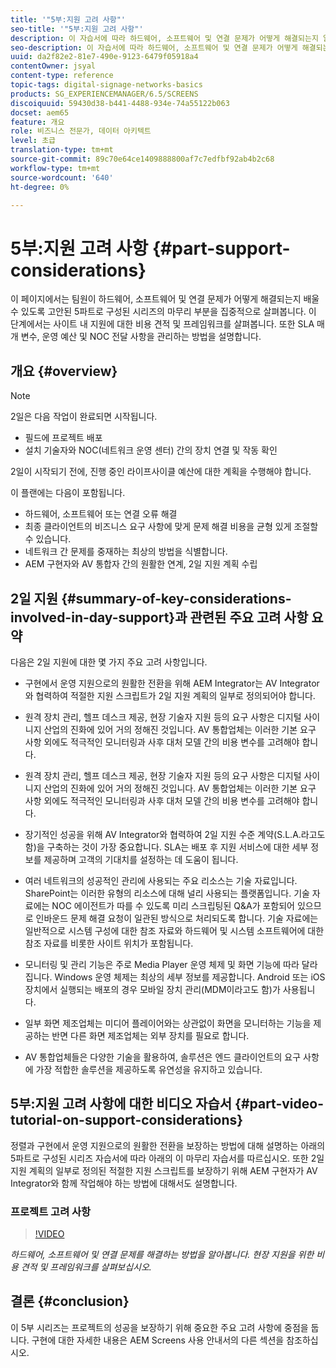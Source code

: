 ```yaml
---
title: '"5부:지원 고려 사항"'
seo-title: '"5부:지원 고려 사항"'
description: 이 자습서에 따라 하드웨어, 소프트웨어 및 연결 문제가 어떻게 해결되는지 알아보십시오. 현장 지원을 위한 비용 견적 및 프레임워크를 살펴볼 수 있습니다. 또한 SLA 매개 변수, 운영 예산 및 NOC 전달 사항을 관리하는 방법을 살펴볼 수 있습니다.
seo-description: 이 자습서에 따라 하드웨어, 소프트웨어 및 연결 문제가 어떻게 해결되는지 알아보십시오. 현장 지원을 위한 비용 견적 및 프레임워크를 살펴볼 수 있습니다. 또한 SLA 매개 변수, 운영 예산 및 NOC 전달 사항을 관리하는 방법을 살펴볼 수 있습니다.
uuid: da2f82e2-81e7-490e-9123-6479f05918a4
contentOwner: jsyal
content-type: reference
topic-tags: digital-signage-networks-basics
products: SG_EXPERIENCEMANAGER/6.5/SCREENS
discoiquuid: 59430d38-b441-4488-934e-74a55122b063
docset: aem65
feature: 개요
role: 비즈니스 전문가, 데이터 아키텍트
level: 초급
translation-type: tm+mt
source-git-commit: 89c70e64ce1409888800af7c7edfbf92ab4b2c68
workflow-type: tm+mt
source-wordcount: '640'
ht-degree: 0%

---
```



# 5부:지원 고려 사항 {#part-support-considerations}

이 페이지에서는 팀원이 하드웨어, 소프트웨어 및 연결 문제가 어떻게 해결되는지 배울 수 있도록 고안된 5파트로 구성된 시리즈의 마무리 부분을 집중적으로 살펴봅니다. 이 단계에서는 사이트 내 지원에 대한 비용 견적 및 프레임워크를 살펴봅니다. 또한 SLA 매개 변수, 운영 예산 및 NOC 전달 사항을 관리하는 방법을 설명합니다.

## 개요 {#overview}

>[!NOTE]
>
>2일은 다음 작업이 완료되면 시작됩니다.
>
>* 필드에 프로젝트 배포
>* 설치 기술자와 NOC(네트워크 운영 센터) 간의 장치 연결 및 작동 확인

>
>
2일이 시작되기 전에, 진행 중인 라이프사이클 예산에 대한 계획을 수행해야 합니다.

이 플랜에는 다음이 포함됩니다.

* 하드웨어, 소프트웨어 또는 연결 오류 해결
* 최종 클라이언트의 비즈니스 요구 사항에 맞게 문제 해결 비용을 균형 있게 조절할 수 있습니다.
* 네트워크 간 문제를 중재하는 최상의 방법을 식별합니다.
* AEM 구현자와 AV 통합자 간의 원활한 연계, 2일 지원 계획 수립

## 2일 지원 {#summary-of-key-considerations-involved-in-day-support}과 관련된 주요 고려 사항 요약

다음은 2일 지원에 대한 몇 가지 주요 고려 사항입니다.

* 구현에서 운영 지원으로의 원활한 전환을 위해 AEM Integrator는 AV Integrator와 협력하여 적절한 지원 스크립트가 2일 지원 계획의 일부로 정의되어야 합니다.
* 원격 장치 관리, 헬프 데스크 제공, 현장 기술자 지원 등의 요구 사항은 디지털 사이니지 산업의 진화에 있어 거의 정해진 것입니다. AV 통합업체는 이러한 기본 요구 사항 외에도 적극적인 모니터링과 사후 대처 모델 간의 비용 변수를 고려해야 합니다.

* 원격 장치 관리, 헬프 데스크 제공, 현장 기술자 지원 등의 요구 사항은 디지털 사이니지 산업의 진화에 있어 거의 정해진 것입니다. AV 통합업체는 이러한 기본 요구 사항 외에도 적극적인 모니터링과 사후 대처 모델 간의 비용 변수를 고려해야 합니다.
* 장기적인 성공을 위해 AV Integrator와 협력하여 2일 지원 수준 계약(S.L.A.라고도 함)을 구축하는 것이 가장 중요합니다. SLA는 배포 후 지원 서비스에 대한 세부 정보를 제공하며 고객의 기대치를 설정하는 데 도움이 됩니다.
* 여러 네트워크의 성공적인 관리에 사용되는 주요 리소스는 기술 자료입니다. SharePoint는 이러한 유형의 리소스에 대해 널리 사용되는 플랫폼입니다. 기술 자료에는 NOC 에이전트가 따를 수 있도록 미리 스크립팅된 Q&amp;A가 포함되어 있으므로 인바운드 문제 해결 요청이 일관된 방식으로 처리되도록 합니다. 기술 자료에는 일반적으로 시스템 구성에 대한 참조 자료와 하드웨어 및 시스템 소프트웨어에 대한 참조 자료를 비롯한 사이트 위치가 포함됩니다.
* 모니터링 및 관리 기능은 주로 Media Player 운영 체제 및 화면 기능에 따라 달라집니다. Windows 운영 체제는 최상의 세부 정보를 제공합니다. Android 또는 iOS 장치에서 실행되는 배포의 경우 모바일 장치 관리(MDM이라고도 함)가 사용됩니다.
* 일부 화면 제조업체는 미디어 플레이어와는 상관없이 화면을 모니터하는 기능을 제공하는 반면 다른 화면 제조업체는 외부 장치를 필요로 합니다.
* AV 통합업체들은 다양한 기술을 활용하여, 솔루션은 엔드 클라이언트의 요구 사항에 가장 적합한 솔루션을 제공하도록 유연성을 유지하고 있습니다.

## 5부:지원 고려 사항에 대한 비디오 자습서 {#part-video-tutorial-on-support-considerations}

정렬과 구현에서 운영 지원으로의 원활한 전환을 보장하는 방법에 대해 설명하는 아래의 5파트로 구성된 시리즈 자습서에 따라 아래의 이 마무리 자습서를 따르십시오. 또한 2일 지원 계획의 일부로 정의된 적절한 지원 스크립트를 보장하기 위해 AEM 구현자가 AV Integrator와 함께 작업해야 하는 방법에 대해서도 설명합니다.

### 프로젝트 고려 사항

>[!VIDEO](https://video.tv.adobe.com/v/28383)

*하드웨어, 소프트웨어 및 연결 문제를 해결하는 방법을 알아봅니다. 현장 지원을 위한 비용 견적 및 프레임워크를 살펴보십시오.*

## 결론 {#conclusion}

이 5부 시리즈는 프로젝트의 성공을 보장하기 위해 중요한 주요 고려 사항에 중점을 둡니다. 구현에 대한 자세한 내용은 AEM Screens 사용 안내서의 다른 섹션을 참조하십시오.

